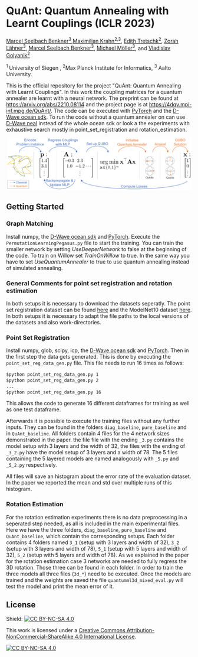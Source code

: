 # QuAnt: Quantum Annealing with Learnt Couplings (ICLR 2023)
[Marcel Seelbach Benkner<sup>3</sup>](https://www.vsa.informatik.uni-siegen.de/en/seelbach-marcel),[Maximilian Krahn<sup>2,3</sup>](https://scholar.google.com/citations?user=Dg5q7-QAAAAJ&hl=de), [Edith Tretschk<sup>2</sup>](https://people.mpi-inf.mpg.de/~tretschk/), [Zorah Lähner<sup>3</sup>](https://zorah.github.io/), [Marcel Seelbach Benkner<sup>3</sup>](https://www.vsa.informatik.uni-siegen.de/en/seelbach-marcel), [Michael Möller<sup>3</sup>](https://sites.google.com/site/michaelmoellermath/),  and [Vladislav Golyanik<sup>2</sup>](https://people.mpi-inf.mpg.de/~golyanik/)

 <sup> 1 </sup> University of Siegen , <sup>2</sup>Max Planck Institute for Informatics, <sup>3</sup> Aalto University.

This is the official repository for the project "QuAnt: Quantum Annealing with Learnt Couplings".
In this work the coupling matrices for a quantum annealer are learnt with a neural network.
The preprint can be found at https://arxiv.org/abs/2210.08114 and the project page is at https://4dqv.mpi-inf.mpg.de/QuAnt/.
The code can be executed with [PyTorch](https://pytorch.org/) and the [D-Wave ocean sdk](https://docs.ocean.dwavesys.com/en/stable/). 
To run the code without a quantum annealer on can use [D-Wave neal](https://docs.ocean.dwavesys.com/projects/neal/en/latest/) instead of the whole 
ocean sdk or look a the experiments with exhaustive search mostly in point_set_registration and rotation_estimation.

![](pipeline.png)

## Getting Started
### Graph Matching
Install numpy, the [D-Wave ocean sdk](https://docs.ocean.dwavesys.com/en/stable/) and [PyTorch](https://pytorch.org/).
Execute the `PermutationLearningPegasus.py` file to start the training. You can train the smaller network 
by setting _UseDeeperNetwork_ to false at the beginning of the code. To train on Willow set _TrainOnWillow_ to true.
In the same way you have to set _UseQuantumAnnealer_ to true to use quantum annealing instead of simulated annealing.

### General Comments for point set registration and rotation estimation
In both setups it is necessary to download the datasets seperatly. The point set registration dataset can be found [here](https://2dshapesstructure.github.io) and the ModelNet10 dataset [here](https://modelnet.cs.princeton.edu). In both setups it is necessary to adapt the file paths to the local versions of the datasets and also work-directories.

### Point Set Registration
Install numpy, glob, scipy, icp, the [D-Wave ocean sdk](https://docs.ocean.dwavesys.com/en/stable/) and [PyTorch](https://pytorch.org/).
Then in the first step the data gets generated. This is done by executing the `point_set_reg_data_gen.py` file. This file needs to run 16 times as follows:
```
$python point_set_reg_data_gen.py 1
$python point_set_reg_data_gen.py 2
...
$python point_set_reg_data_gen.py 16
```

This allows the code to generate 16 different dataframes for training as well as one test dataframe.

Afterwards it is possible to execute the training files without any further inputs. They can be found in the folders `diag_baseline`, `pure_baseline` and in `QuAnt_baseline`. All folders contain 4 files for the 4 network sizes demonstrated in the paper. the file file with the ending `_3.py` contains the model setup with 3 layers and the width of 32, the files with the ending of  `_3_2.py` have the model setup of 3 layers and a width of 78. The 5 files containing the 5 layered models are named analogously with `_5.py` and `_5_2.py` respectively.

All files will save an histogram about the error rate of the evaluation dataset. In the paper we reported the mean and std over multiple runs of this histogram.

### Rotation Estimation

For the rotation estimation experiments there is no data preprocessing in a seperated step needed, as all is included in the main experimental files.
Here we have the three folders, `diag_baseline`, `pure_baseline` and `QuAnt_baseline`, which contain the corresponding setups. Each folder contains 4 folders named `3_1` (setup with 3 layers and width of 32), `3_2` (setup with 3 layers and width of 78), `5_1` (setup with 5 layers and width of 32), `5_2` (setup with 5 layers and width of 78).
As we explained in the paper for the rotation estimation case 3 networks are needed to fully regress the 3D rotation. 
Those three can be found in each folder. In order to train the three models all three files (`3d_*`) need to be executed. Once the models are trained and the weights are saved the file `quantumml3d_mixed_eval.py` will test the model and print the mean error of it. 


## License
Shield: [![CC BY-NC-SA 4.0][cc-by-nc-sa-shield]][cc-by-nc-sa]

This work is licensed under a
[Creative Commons Attribution-NonCommercial-ShareAlike 4.0 International License][cc-by-nc-sa].

[![CC BY-NC-SA 4.0][cc-by-nc-sa-image]][cc-by-nc-sa]

[cc-by-nc-sa]: http://creativecommons.org/licenses/by-nc-sa/4.0/
[cc-by-nc-sa-image]: https://licensebuttons.net/l/by-nc-sa/4.0/88x31.png
[cc-by-nc-sa-shield]: https://img.shields.io/badge/License-CC%20BY--NC--SA%204.0-lightgrey.svg